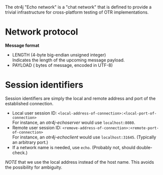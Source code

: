 The otr4j "Echo network" is a "chat network" that is defined to provide a trivial infrastructure for cross-platform testing of OTR implementations.

# Network protocol

__Message format__

* LENGTH (4-byte big-endian unsigned integer)  
  Indicates the length of the upcoming message payload.
* PAYLOAD (<LENGTH> bytes of message, encoded in UTF-8)

# Session identifiers

Session identifiers are simply the local and remote address and port of the established connection.

* Local user session ID: `<local-address-of-connection>:<local-port-of-connection>`  
  For instance, an _otr4j-echoserver_ would use `localhost:8080`.
* Remote user session ID: `<remove-address-of-connection>:<remote-port-of-connection>`  
  For instance, an _otr4j-echoclient_ would use `localhost:31645`. (Typically an arbitrary port.)
* If a network name is needed, use `echo`. (Probably not, should double-check.)

_NOTE_ that we use the local address instead of the host name. This avoids the possibility for ambiguity.

